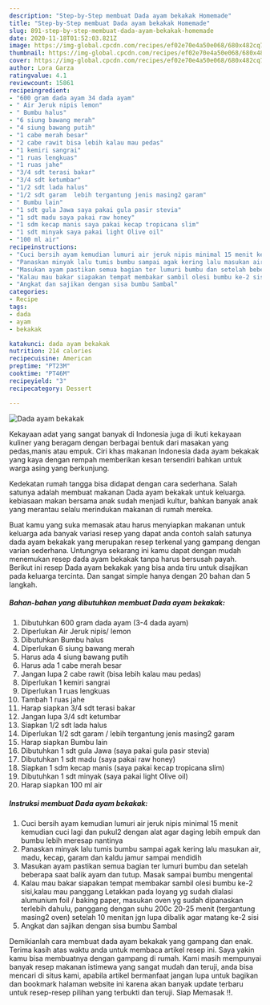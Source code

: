 ```yaml
---
description: "Step-by-Step membuat Dada ayam bekakak Homemade"
title: "Step-by-Step membuat Dada ayam bekakak Homemade"
slug: 891-step-by-step-membuat-dada-ayam-bekakak-homemade
date: 2020-11-18T01:52:03.821Z
image: https://img-global.cpcdn.com/recipes/ef02e70e4a50e068/680x482cq70/dada-ayam-bekakak-foto-resep-utama.jpg
thumbnail: https://img-global.cpcdn.com/recipes/ef02e70e4a50e068/680x482cq70/dada-ayam-bekakak-foto-resep-utama.jpg
cover: https://img-global.cpcdn.com/recipes/ef02e70e4a50e068/680x482cq70/dada-ayam-bekakak-foto-resep-utama.jpg
author: Lora Garza
ratingvalue: 4.1
reviewcount: 15861
recipeingredient:
- "600 gram dada ayam 34 dada ayam"
- " Air Jeruk nipis lemon"
- " Bumbu halus"
- "6 siung bawang merah"
- "4 siung bawang putih"
- "1 cabe merah besar"
- "2 cabe rawit bisa lebih kalau mau pedas"
- "1 kemiri sangrai"
- "1 ruas lengkuas"
- "1 ruas jahe"
- "3/4 sdt terasi bakar"
- "3/4 sdt ketumbar"
- "1/2 sdt lada halus"
- "1/2 sdt garam  lebih tergantung jenis masing2 garam"
- " Bumbu lain"
- "1 sdt gula Jawa saya pakai gula pasir stevia"
- "1 sdt madu saya pakai raw honey"
- "1 sdm kecap manis saya pakai kecap tropicana slim"
- "1 sdt minyak saya pakai light Olive oil"
- "100 ml air"
recipeinstructions:
- "Cuci bersih ayam kemudian lumuri air jeruk nipis minimal 15 menit kemudian cuci lagi dan pukul2 dengan alat agar daging lebih empuk dan bumbu lebih meresap nantinya"
- "Panaskan minyak lalu tumis bumbu sampai agak kering lalu masukan air, madu, kecap, garam dan kaldu jamur sampai mendidih"
- "Masukan ayam pastikan semua bagian ter lumuri bumbu dan setelah beberapa saat balik ayam dan tutup. Masak sampai bumbu mengental"
- "Kalau mau bakar siapakan tempat membakar sambil olesi bumbu ke-2 sisi,kalau mau panggang Letakkan pada loyang yg sudah dialasi alumunium foil / baking paper, masukan oven yg sudah dipanaskan terlebih dahulu, panggang dengan suhu 200c 20-25 menit (tergantung masing2 oven) setelah 10 menitan jgn lupa dibalik agar matang ke-2 sisi"
- "Angkat dan sajikan dengan sisa bumbu Sambal"
categories:
- Recipe
tags:
- dada
- ayam
- bekakak

katakunci: dada ayam bekakak 
nutrition: 214 calories
recipecuisine: American
preptime: "PT23M"
cooktime: "PT46M"
recipeyield: "3"
recipecategory: Dessert

---
```



![Dada ayam bekakak](https://img-global.cpcdn.com/recipes/ef02e70e4a50e068/680x482cq70/dada-ayam-bekakak-foto-resep-utama.jpg)

Kekayaan adat yang sangat banyak di Indonesia juga di ikuti kekayaan kuliner yang beragam dengan berbagai bentuk dari masakan yang pedas,manis atau empuk. Ciri khas makanan Indonesia dada ayam bekakak yang kaya dengan rempah memberikan kesan tersendiri bahkan untuk warga asing yang berkunjung.




Kedekatan rumah tangga bisa didapat dengan cara sederhana. Salah satunya adalah membuat makanan Dada ayam bekakak untuk keluarga. kebiasaan makan bersama anak sudah menjadi kultur, bahkan banyak anak yang merantau selalu merindukan makanan di rumah mereka.

Buat kamu yang suka memasak atau harus menyiapkan makanan untuk keluarga ada banyak variasi resep yang dapat anda contoh salah satunya dada ayam bekakak yang merupakan resep terkenal yang gampang dengan varian sederhana. Untungnya sekarang ini kamu dapat dengan mudah menemukan resep dada ayam bekakak tanpa harus bersusah payah.
Berikut ini resep Dada ayam bekakak yang bisa anda tiru untuk disajikan pada keluarga tercinta. Dan sangat simple hanya dengan 20 bahan dan 5 langkah.


<!--inarticleads1-->

##### Bahan-bahan yang dibutuhkan membuat Dada ayam bekakak:

1. Dibutuhkan 600 gram dada ayam (3-4 dada ayam)
1. Diperlukan  Air Jeruk nipis/ lemon
1. Dibutuhkan  Bumbu halus
1. Diperlukan 6 siung bawang merah
1. Harus ada 4 siung bawang putih
1. Harus ada 1 cabe merah besar
1. Jangan lupa 2 cabe rawit (bisa lebih kalau mau pedas)
1. Diperlukan 1 kemiri sangrai
1. Diperlukan 1 ruas lengkuas
1. Tambah 1 ruas jahe
1. Harap siapkan 3/4 sdt terasi bakar
1. Jangan lupa 3/4 sdt ketumbar
1. Siapkan 1/2 sdt lada halus
1. Diperlukan 1/2 sdt garam / lebih tergantung jenis masing2 garam
1. Harap siapkan  Bumbu lain
1. Dibutuhkan 1 sdt gula Jawa (saya pakai gula pasir stevia)
1. Dibutuhkan 1 sdt madu (saya pakai raw honey)
1. Siapkan 1 sdm kecap manis (saya pakai kecap tropicana slim)
1. Dibutuhkan 1 sdt minyak (saya pakai light Olive oil)
1. Harap siapkan 100 ml air




<!--inarticleads2-->

##### Instruksi membuat  Dada ayam bekakak:

1. Cuci bersih ayam kemudian lumuri air jeruk nipis minimal 15 menit kemudian cuci lagi dan pukul2 dengan alat agar daging lebih empuk dan bumbu lebih meresap nantinya
1. Panaskan minyak lalu tumis bumbu sampai agak kering lalu masukan air, madu, kecap, garam dan kaldu jamur sampai mendidih
1. Masukan ayam pastikan semua bagian ter lumuri bumbu dan setelah beberapa saat balik ayam dan tutup. Masak sampai bumbu mengental
1. Kalau mau bakar siapakan tempat membakar sambil olesi bumbu ke-2 sisi,kalau mau panggang Letakkan pada loyang yg sudah dialasi alumunium foil / baking paper, masukan oven yg sudah dipanaskan terlebih dahulu, panggang dengan suhu 200c 20-25 menit (tergantung masing2 oven) setelah 10 menitan jgn lupa dibalik agar matang ke-2 sisi
1. Angkat dan sajikan dengan sisa bumbu Sambal




Demikianlah cara membuat dada ayam bekakak yang gampang dan enak. Terima kasih atas waktu anda untuk membaca artikel resep ini. Saya yakin kamu bisa membuatnya dengan gampang di rumah. Kami masih mempunyai banyak resep makanan istimewa yang sangat mudah dan teruji, anda bisa mencari di situs kami, apabila artikel bermanfaat jangan lupa untuk bagikan dan bookmark halaman website ini karena akan banyak update terbaru untuk resep-resep pilihan yang terbukti dan teruji. Siap Memasak !!. 
